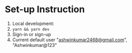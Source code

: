 # Set-up Instruction
1. Local development: 
  1. `yarn && yarn dev`
1. Sign-in or sign-up
  1. Current default user "ashwinkumar2468@gmail.com", "Ashwinkumar@123"

